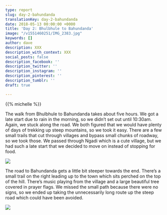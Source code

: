 ```yaml
---
type: report
slug: day-2-bahundanda
translationKey: day-2-bahundanda
date: 2018-05-13 00:00:00 +0000
title: 'Day 2: Bhulbhule to Bahundanda'
image: "/v1551460251/IMG_2383.jpg"
keywords: []
author: dave
description: XXX
description_with_context: XXX
social_posts: false
description_facebook: ''
description_twitter: ''
description_instagram: ''
description_pinterest: ''
description_tumblr: ''
draft: true

---
```

{{% michelle %}}

The walk from Bhulbhule to Bahundanda takes about five hours. We got a late start due to rain in the morning, so we didn’t set out until 10:30am. Again, we stuck along the road. We both figured that we would have plenty of days of trekking up steep mountains, so we took it easy. There are a few small trails that cut through villages and bypass small chunks of roadway, so we took those. We passed through Ngadi which is a cute village, but we had such a late start that we decided to move on instead of stopping for food.

![](https://res.cloudinary.com/wildernessprime/image/upload/w_800,dpr_auto/v1551460251/IMG_2383.jpg)

The road to Bahundanda gets a little bit steeper towards the end. There’s a small trail on the right leading up to the town which sits perched on the top of the hill. There’s music playing from the village and a large beautiful tree covered in prayer flags. We missed the small path because there were no signs, so we ended up taking the unnecessarily long route up the steep road which could have been avoided.

![](https://res.cloudinary.com/wildernessprime/image/upload/w_800,dpr_auto/v1551460306/IMG_2388.jpg)